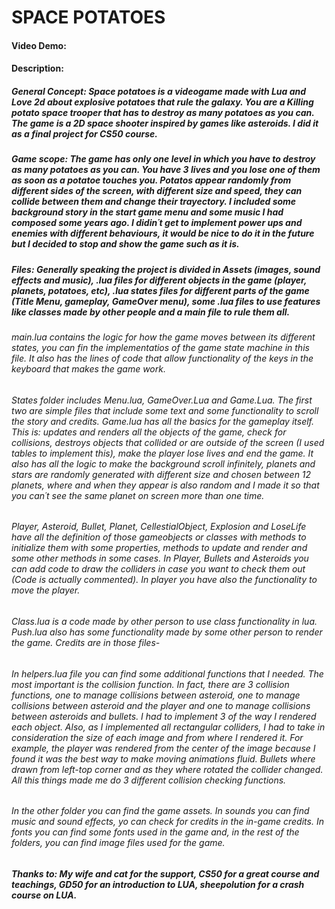 # SPACE POTATOES
#### Video Demo:  <URL HERE>
#### Description:

##### General Concept: Space potatoes is a videogame made with Lua and Love 2d about explosive potatoes that rule the galaxy. You are a Killing potato space trooper that has to destroy as many potatoes as you can. The game is a 2D space shooter inspired by games like asteroids. I did it as a final project for CS50 course.

##### Game scope: The game has only one level in which you have to destroy as many potatoes as you can. You have 3 lives and you lose one of them as soon as a potatoe touches you. Potatos appear randomly from different sides of the screen, with different size and speed, they can collide between them and change their trayectory. I included some background story in the start game menu and some music I had composed some years ago. I didin´t get to implement power ups and enemies with different behaviours, it would be nice to do it in the future but I decided to stop and show the game such as it is.

##### Files: Generally speaking the project is divided in Assets (images, sound effects and music), .lua files for different objects in the game (player, planets, potatoes, etc), .lua states files for different parts of the game (Title Menu, gameplay, GameOver menu), some .lua files to use features like classes made by other people and a main file to rule them all.

###### main.lua contains the logic for how the game moves between its different states, you can fin the implementatios of the game state machine in this file. It also has the lines of code that allow functionality of the keys in the keyboard that makes the game work.

###### States folder includes Menu.lua, GameOver.Lua and Game.Lua. The first two are simple files that include some text and some functionality to scroll the story and credits. Game.lua has all the basics for the gameplay itself. This is: updates and renders all the objects of the game, check for collisions, destroys objects that collided or are outside of the screen (I used tables to implement this), make the player lose lives and end the game. It also has all the logic to make the background scroll infinitely, planets and stars are randomly generated with different size and chosen between 12 planets, where and when they appear is also random and I made it so that you can´t see the same planet on screen more than one time.

###### Player, Asteroid, Bullet, Planet, CellestialObject, Explosion and LoseLife have all the definition of those gameobjects or classes with methods to initialize them with some properties, methods to update and render and some other methods in some cases. In Player, Bullets and Asteroids you can add code to draw the colliders in case you want to check them out (Code is actually commented). In player you have also the functionality to move the player.

######  Class.lua is a code made by other person to use class functionality in lua. Push.lua also has some functionality made by some other person to render the game. Credits are in those files-

###### In helpers.lua file you can find some additional functions that I needed. The most important is the collision function. In fact, there are 3 collision functions, one to manage collisions between asteroid, one to manage collisions between asteroid and the player and one to manage collisions between asteroids and bullets. I had to implement 3 of the way I rendered each object. Also, as I implemented all rectangular colliders, I had to take in consideration the size of each image and from where I rendered it. For example, the player was rendered from the center of the image because I found it was the best way to make moving animations fluid. Bullets where drawn from left-top corner and as they where rotated the collider changed. All this things made me do 3 different collision checking functions. 

###### In the other folder you can find the game assets. In sounds you can find music and sound effects, yo can check for credits in the in-game credits. In fonts you can find some fonts used in the game and, in the rest of the folders, you can find image files used for the game.

##### Thanks to: My wife and cat for the support, CS50 for a great course and teachings, GD50 for an introduction to LUA, sheepolution for a crash course on LUA.